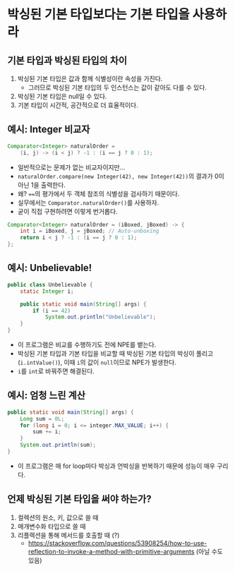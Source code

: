 # 박싱된 기본 타입보다는 기본 타입을 사용하라

## 기본 타입과 박싱된 타입의 차이
1. 박싱된 기본 타입은 값과 함께 식별성이란 속성을 가진다.
    - 그러므로 박싱된 기본 타입의 두 인스턴스는 값이 같아도 다를 수 있다.
2. 박싱된 기본 타입은 null일 수 있다.
3. 기본 타입이 시간적, 공간적으로 더 효율적이다.

## 예시: Integer 비교자
```java
Comparator<Integer> naturalOrder =
    (i, j) -> (i < j) ? -1 : (i == j ? 0 : 1);
```
- 일반적으로는 문제가 없는 비교자이지만...
- `naturalOrder.compare(new Integer(42), new Integer(42))`의 결과가 0이 아닌 1을 출력한다.
- 왜? `==`의 평가에서 두 객체 참조의 식별성을 검사하기 때문이다.
- 실무에서는 `Comparator.naturalOrder()`를 사용하자.
- 굳이 직접 구현하려면 이렇게 번거롭다.
```java
Comparator<Integer> naturalOrder = (iBoxed, jBoxed) -> {
    int i = iBoxed, j = jBoxed; // Auto-unboxing
    return i < j ? -1 : (i == j ? 0 : 1);
};
```

## 예시: Unbelievable!
```java
public class Unbelievable {
    static Integer i;

    public static void main(String[] args) {
        if (i == 42)
            System.out.println("Unbelievable");
    }
}
```
- 이 프로그램은 비교를 수행하기도 전에 NPE를 뱉는다.
- 박싱된 기본 타입과 기본 타입을 비교할 때 박싱된 기본 타입의 박싱이 풀리고 (`i.intValue()`), 이때 `i`의 값이 `null`이므로 NPE가 발생한다.
- `i`를 `int`로 바꿔주면 해결된다.

## 예시: 엄청 느린 계산
```java
public static void main(String[] args) {
    Long sum = 0L;
    for (long i = 0; i <= integer.MAX_VALUE; i++) {
        sum += i;
    }
    System.out.println(sum);
}
```
- 이 프로그램은 매 for loop마다 박싱과 언박싱을 반복하기 때문에 성능이 매우 구리다.

## 언제 박싱된 기본 타입을 써야 하는가?
1. 컬렉션의 원소, 키, 값으로 쓸 때
2. 매개변수화 타입으로 쓸 때
3. 리플렉션을 통해 메서드를 호출할 때 (?)
    - https://stackoverflow.com/questions/53908254/how-to-use-reflection-to-invoke-a-method-with-primitive-arguments (아닐 수도 있음)